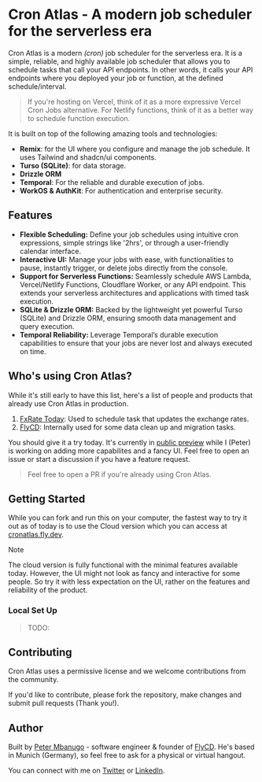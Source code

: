 # Cron Atlas - A modern job scheduler for the serverless era

Cron Atlas is a modern _(cron)_ job scheduler for the serverless era. It is a simple, reliable, and highly available job scheduler that allows you to schedule tasks that call your API endpoints. In other words, it calls your API endpoints where you deployed your job or function, at the defined schedule/interval.

> If you're hosting on Vercel, think of it as a more expressive Vercel Cron Jobs alternative. For Netlify functions, think of it as a better way to schedule function execution.

It is built on top of the following amazing tools and technologies:

- **Remix**: for the UI where you configure and manage the job schedule. It uses Tailwind and shadcn/ui components.
- **Turso (SQLite)**: for data storage.
- **Drizzle ORM**
- **Temporal**: For the reliable and durable execution of jobs.
- **WorkOS & AuthKit**: For authentication and enterprise security.

## Features

- **Flexible Scheduling:** Define your job schedules using intuitive cron expressions, simple strings like '2hrs', or through a user-friendly calendar interface.
- **Interactive UI:** Manage your jobs with ease, with functionalities to pause, instantly trigger, or delete jobs directly from the console.
- **Support for Serverless Functions:** Seamlessly schedule AWS Lambda, Vercel/Netlify Functions, Cloudflare Worker, or any API endpoint. This extends your serverless architectures and applications with timed task execution.
- **SQLite & Drizzle ORM:** Backed by the lightweight yet powerful Turso (SQLite) and Drizzle ORM, ensuring smooth data management and query execution.
- **Temporal Reliability:** Leverage Temporal’s durable execution capabilities to ensure that your jobs are never lost and always executed on time.

## Who's using Cron Atlas?

While it's still early to have this list, here's a list of people and products that already use Cron Atlas in production.

1. [FxRate Today](https://fxrate.today/): Used to schedule task that updates the exchange rates.
2. [FlyCD](https://flycd.dev): Internally used for some data clean up and migration tasks.

You should give it a try today. It's currently in [public preview](https://cronatlas.fly.dev/) while I (Peter) is working on adding more capabilites and a fancy UI. Feel free to open an issue or start a discussion if you have a feature request.

> Feel free to open a PR if you're already using Cron Atlas.

## Getting Started

While you can fork and run this on your computer, the fastest way to try it out as of today is to use the Cloud version which you can access at [cronatlas.fly.dev](https://cronatlas.fly.dev/).

> [!NOTE]
> The cloud version is fully functional with the minimal features available today. However, the UI might not look as fancy and interactive for some people. So try it with less expectation on the UI, rather on the features and reliability of the product.

### Local Set Up

> TODO:

## Contributing

Cron Atlas uses a permissive license and we welcome contributions from the community.

If you'd like to contribute, please fork the repository, make changes and submit pull requests (Thank you!).

## Author

Built by [Peter Mbanugo](https://pmbanugo.me/) - software engineer & founder of [FlyCD](https://flycd.dev/). He's based in Munich (Germany), so feel free to ask for a physical or virtual hangout.

You can connect with me on [Twitter](https://twitter.com/p_mbanugo) or [LinkedIn](https://www.linkedin.com/in/pmbanugo/).
